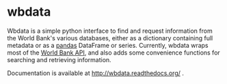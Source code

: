 # wbdata

Wbdata is a simple python interface to find and request information from the
World Bank's various databases, either as a dictionary containing full metadata
or as a [pandas](http://pandas.pydata.org) DataFrame or series. Currently,
wbdata wraps most of the [World Bank
API](http://data.worldbank.org/developers/api-overview), and also adds some
convenience functions for searching and retrieving information.

Documentation is available at <http://wbdata.readthedocs.org/> .
